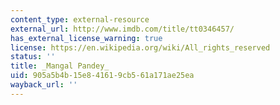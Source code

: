 ```yaml
---
content_type: external-resource
external_url: http://www.imdb.com/title/tt0346457/
has_external_license_warning: true
license: https://en.wikipedia.org/wiki/All_rights_reserved
status: ''
title: _Mangal Pandey_
uid: 905a5b4b-15e8-4161-9cb5-61a171ae25ea
wayback_url: ''
---
```

